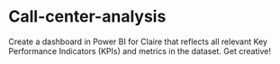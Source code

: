 # Call-center-analysis
Create a dashboard in Power BI for Claire that reflects all relevant Key Performance Indicators (KPIs) and metrics in the dataset. Get creative! 
